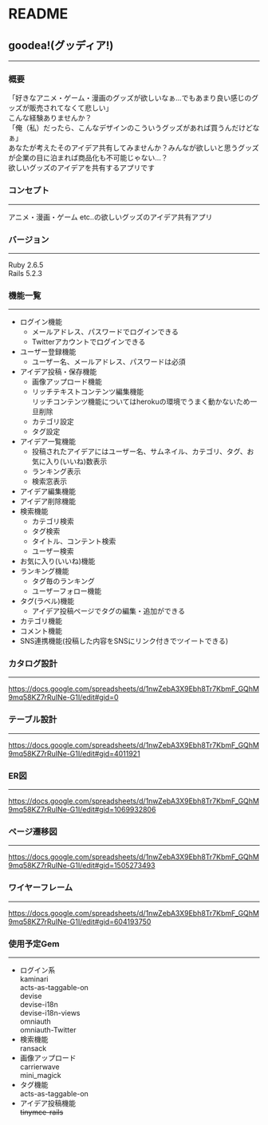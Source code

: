 # README
## goodea!(グッディア!)
---
### 概要
「好きなアニメ・ゲーム・漫画のグッズが欲しいなぁ…でもあまり良い感じのグッズが販売されてなくて悲しい」  
こんな経験ありませんか？  
「俺（私）だったら、こんなデザインのこういうグッズがあれば買うんだけどなぁ」  
あなたが考えたそのアイデア共有してみませんか？みんなが欲しいと思うグッズが企業の目に泊まれば商品化も不可能じゃない…？  
欲しいグッズのアイデアを共有するアプリです  

### コンセプト  
---  
アニメ・漫画・ゲーム etc..の欲しいグッズのアイデア共有アプリ

### バージョン  
---  
Ruby 2.6.5  
Rails 5.2.3

### 機能一覧  
---  
- ログイン機能  
    - メールアドレス、パスワードでログインできる  
    - Twitterアカウントでログインできる  
- ユーザー登録機能  
    - ユーザー名、メールアドレス、パスワードは必須  
- アイデア投稿・保存機能
    - 画像アップロード機能
    - リッチテキストコンテンツ編集機能<br>
    リッチコンテンツ機能についてはherokuの環境でうまく動かないため一旦削除
    - カテゴリ設定
    - タグ設定
- アイデア一覧機能
    - 投稿されたアイデアにはユーザー名、サムネイル、カテゴリ、タグ、お気に入り(いいね)数表示
    -  ランキング表示
    -  検索窓表示
- アイデア編集機能
- アイデア削除機能
- 検索機能
    - カテゴリ検索
    - タグ検索
    - タイトル、コンテント検索
    - ユーザー検索
- お気に入り(いいね)機能
- ランキング機能
    - タグ毎のランキング
    - ユーザーフォロー機能
- タグ(ラベル)機能
    - アイデア投稿ページでタグの編集・追加ができる
- カテゴリ機能
- コメント機能
- SNS連携機能(投稿した内容をSNSにリンク付きでツイートできる)  
### カタログ設計  
---  
https://docs.google.com/spreadsheets/d/1nwZebA3X9Ebh8Tr7KbmF_GQhM9mq58KZ7rRuINe-G1I/edit#gid=0  

### テーブル設計
---  
https://docs.google.com/spreadsheets/d/1nwZebA3X9Ebh8Tr7KbmF_GQhM9mq58KZ7rRuINe-G1I/edit#gid=4011921

### ER図  
--- 
https://docs.google.com/spreadsheets/d/1nwZebA3X9Ebh8Tr7KbmF_GQhM9mq58KZ7rRuINe-G1I/edit#gid=1069932806  

### ページ遷移図  
---  
https://docs.google.com/spreadsheets/d/1nwZebA3X9Ebh8Tr7KbmF_GQhM9mq58KZ7rRuINe-G1I/edit#gid=1505273493  

### ワイヤーフレーム  
---  
https://docs.google.com/spreadsheets/d/1nwZebA3X9Ebh8Tr7KbmF_GQhM9mq58KZ7rRuINe-G1I/edit#gid=604193750  

### 使用予定Gem  
---  
- ログイン系  
kaminari  
acts-as-taggable-on  
devise  
devise-i18n  
devise-i18n-views  
omniauth  
omniauth-Twitter  
- 検索機能  
ransack  
- 画像アップロード  
carrierwave  
mini_magick  
- タグ機能  
acts-as-taggable-on  
- アイデア投稿機能  
~~tinymce-rails~~
